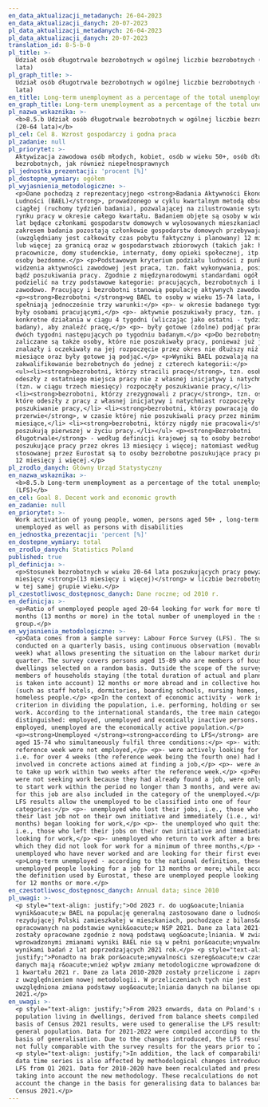 ```yaml
---
en_data_aktualizacji_metadanych: 26-04-2023
en_data_aktualizacji_danych: 20-07-2023
pl_data_aktualizacji_metadanych: 26-04-2023
pl_data_aktualizacji_danych: 20-07-2023
translation_id: 8-5-b-0
pl_title: >-
  Udział osób długotrwale bezrobotnych w ogólnej liczbie bezrobotnych (20-64
  lata)
pl_graph_title: >-
  Udział osób długotrwale bezrobotnych w ogólnej liczbie bezrobotnych (20-64
  lata)
en_title: Long-term unemployment as a percentage of the total unemployment (LFS)
en_graph_title: Long-term unemployment as a percentage of the total unemployment (LFS)
pl_nazwa_wskaznika: >-
  <b>8.5.b Udział osób długotrwale bezrobotnych w ogólnej liczbie bezrobotnych
  (20-64 lata)</b>
pl_cel: Cel 8. Wzrost gospodarczy i godna praca
pl_zadanie: null
pl_priorytet: >-
  Aktywizacja zawodowa osób młodych, kobiet, osób w wieku 50+, osób długotrwale
  bezrobotnych, jak również niepełnosprawnych
pl_jednostka_prezentacji: 'procent [%]'
pl_dostepne_wymiary: ogółem
pl_wyjasnienia_metodologiczne: >-
  <p>Dane pochodzą z reprezentacyjnego <strong>Badania Aktywności Ekonomicznej
  Ludności (BAEL)</strong>, prowadzonego w cyklu kwartalnym metodą obserwacji
  ciągłej (ruchomy tydzień badania), pozwalającej na zilustrowanie sytuacji na
  rynku pracy w okresie całego kwartału. Badaniem objęte są osoby w wieku 15-89
  lat będące członkami gospodarstw domowych w wylosowanych mieszkaniach. Poza
  zakresem badania pozostają członkowie gospodarstw domowych przebywający
  (uwzględniany jest całkowity czas pobytu faktyczny i planowany) 12 miesięcy
  lub więcej za granicą oraz w gospodarstwach zbiorowych (takich jak: hotele
  pracownicze, domy studenckie, internaty, domy opieki społecznej, itp.) oraz
  osoby bezdomne.</p> <p>Podstawowym kryterium podziału ludności z punktu
  widzenia aktywności zawodowej jest praca, tzn. fakt wykonywania, posiadania
  bądź poszukiwania pracy. Zgodnie z międzynarodowymi standardami ogół można
  podzielić na trzy podstawowe kategorie: pracujących, bezrobotnych i biernych
  zawodowo. Pracujący i bezrobotni stanowią populację aktywnych zawodowo.</p>
  <p><strong>Bezrobotni </strong>wg BAEL to osoby w wieku 15-74 lata, które
  spełniają jednocześnie trzy warunki:</p> <p>- w okresie badanego tygodnia nie
  były osobami pracującymi,</p> <p>- aktywnie poszukiwały pracy, tzn. podjęły
  konkretne działania w ciągu 4 tygodni (wliczając jako ostatni - tydzień
  badany), aby znaleźć pracę,</p> <p>- były gotowe (zdolne) podjąć pracę w ciągu
  dwóch tygodni następujących po tygodniu badanym.</p> <p>Do bezrobotnych
  zaliczane są także osoby, które nie poszukiwały pracy, ponieważ już ją
  znalazły i oczekiwały na jej rozpoczęcie przez okres nie dłuższy niż 3
  miesiące oraz były gotowe ją podjąć.</p> <p>Wyniki BAEL pozwalają na
  zakwalifikowanie bezrobotnych do jednej z czterech kategorii:</p>
  <ul><li><strong>bezrobotni, którzy stracili pracę</strong>, tzn. osoby, które
  odeszły z ostatniego miejsca pracy nie z własnej inicjatywy i natychmiast
  (tzn. w ciągu trzech miesięcy) rozpoczęły poszukiwanie pracy,</li>
  <li><strong>bezrobotni, którzy zrezygnowali z pracy</strong>, tzn. osoby,
  które odeszły z pracy z własnej inicjatywy i natychmiast rozpoczęły
  poszukiwanie pracy,</li> <li><strong>bezrobotni, którzy powracają do pracy po
  przerwie</strong>, w czasie której nie poszukiwali pracy przez minimum 3
  miesiące,</li> <li><strong>bezrobotni, którzy nigdy nie pracowali</strong> i
  poszukują pierwszej w życiu pracy.</li></ul> <p><strong>Bezrobotni
  długotrwale</strong> - według definicji krajowej są to osoby bezrobotne
  poszukujące pracy przez okres 13 miesięcy i więcej; natomiast według definicji
  stosowanej przez Eurostat są to osoby bezrobotne poszukujące pracy przez okres
  12 miesięcy i więcej.</p>
pl_zrodlo_danych: Główny Urząd Statystyczny
en_nazwa_wskaznika: >-
  <b>8.5.b Long-term unemployment as a percentage of the total unemployment
  (LFS)</b>
en_cel: Goal 8. Decent work and economic growth
en_zadanie: null
en_priorytet: >-
  Work activation of young people, women, persons aged 50+ , long-term
  unemployed as well as persons with disabilities
en_jednostka_prezentacji: 'percent [%]'
en_dostepne_wymiary: total
en_zrodlo_danych: Statistics Poland
published: true
pl_definicja: >-
  <p>Stosunek bezrobotnych w wieku 20-64 lata poszukujących pracy powyżej 12
  miesięcy <strong>(13 miesięcy i więcej)</strong> w liczbie bezrobotnych ogółem
  w tej samej grupie wieku.</p>
pl_czestotliwosc_dostępnosc_danych: Dane roczne; od 2010 r.
en_definicja: >-
  <p>Ratio of unemployed people aged 20-64 looking for work for more than 12
  months (13 months or more) in the total number of unemployed in the same age
  group.</p>
en_wyjasnienia_metodologiczne: >-
  <p>Data comes from a sample survey: Labour Force Survey (LFS). The survey is
  conducted on a quarterly basis, using continuous observation (movable survey
  week) what allows presenting the situation on the labour market during a whole
  quarter. The survey covers persons aged 15-89 who are members of households in
  dwellings selected on a random basis. Outside the scope of the survey are
  members of households staying (the total duration of actual and planned stay
  is taken into account) 12 months or more abroad and in collective households
  (such as staff hotels, dormitories, boarding schools, nursing homes, etc.) and
  homeless people.</p> <p>In the context of economic activity - work is the main
  criterion in dividing the population, i.e. performing, holding or seeking
  work. According to the international standards, the tree main categories are
  distinguished: employed, unemployed and ecomically inactive persons. The
  employed, unemployed are the economically active population.</p>
  <p><strong>Unemployed </strong><strong>according to LFS</strong> are persons
  aged 15-74 who simultaneously fulfil three conditions:</p> <p>- within the
  reference week were not employed,</p> <p>- were actively looking for work,
  i.e. for over 4 weeks (the reference week being the fourth one) had been
  involved in concrete actions aimed at finding a job,</p> <p>- were available
  to take up work within two weeks after the reference week.</p> <p>Persons who
  were not seeking work because they had already found a job, were only waiting
  to start work within the period no longer than 3 months, and were available
  for this job are also included in the category of the unemployed.</p> <p>The
  LFS results allow the unemployed to be classified into one of four
  categories:</p> <p>- unemployed who lost their jobs, i.e., those who left
  their last job not on their own initiative and immediately (i.e., within three
  months) began looking for work,</p> <p>- the unemployed who quit their jobs,
  i.e., those who left their jobs on their own initiative and immediately began
  looking for work,</p> <p>- unemployed who return to work after a break during
  which they did not look for work for a minimum of three months,</p> <p>- the
  unemployed who have never worked and are looking for their first ever job.</p>
  <p>Long-term unemployed - according to the national definition, these are
  unemployed people looking for a job for 13 months or more; while according to
  the definition used by Eurostat, these are unemployed people looking for a job
  for 12 months or more.</p>
en_czestotliwosc_dostępnosc_danych: Annual data; since 2010
pl_uwagi: >-
  <p style="text-align: justify;">Od 2023 r. do uog&oacute;lniania
  wynik&oacute;w BAEL na populację generalną zastosowano dane o ludności
  rezydującej Polski zamieszkałej w mieszkaniach, pochodzące z bilans&oacute;w
  opracowanych na podstawie wynik&oacute;w NSP 2021. Dane za lata 2021-2022
  zostały opracowane zgodnie z nową podstawą uog&oacute;lniania. W związku z
  wprowadzonymi zmianami wyniki BAEL nie są w pełni por&oacute;wnywalne z
  wynikami badań z lat poprzedzających 2021 rok.</p> <p style="text-align:
  justify;">Ponadto na brak por&oacute;wnywalności szereg&oacute;w czasowych
  danych mają r&oacute;wnież wpływ zmiany metodologiczne wprowadzone do BAEL od
  1 kwartału 2021 r. Dane za lata 2010-2020 zostały przeliczone i zaprezentowane
  z uwzględnieniem nowej metodologii. W przeliczeniach tych nie jest
  uwzględniona zmiana podstawy uog&oacute;lniania danych na bilanse oparte o NSP
  2021.</p>
en_uwagi: >-
  <p style="text-align: justify;">From 2023 onwards, data on Poland's resident
  population living in dwellings, derived from balance sheets compiled on the
  basis of Census 2021 results, were used to generalise the LFS results to the
  general population. Data for 2021-2022 were compiled according to the new
  basis of generalisation. Due to the changes introduced, the LFS results are
  not fully comparable with the survey results for the years prior to 2021.</p>
  <p style="text-align: justify;">In addition, the lack of comparability of the
  data time series is also affected by methodological changes introduced to the
  LFS from Q1 2021. Data for 2010-2020 have been recalculated and presented
  taking into account the new methodology. These recalculations do not take into
  account the change in the basis for generalising data to balances based on the
  Census 2021.</p>
---
```

